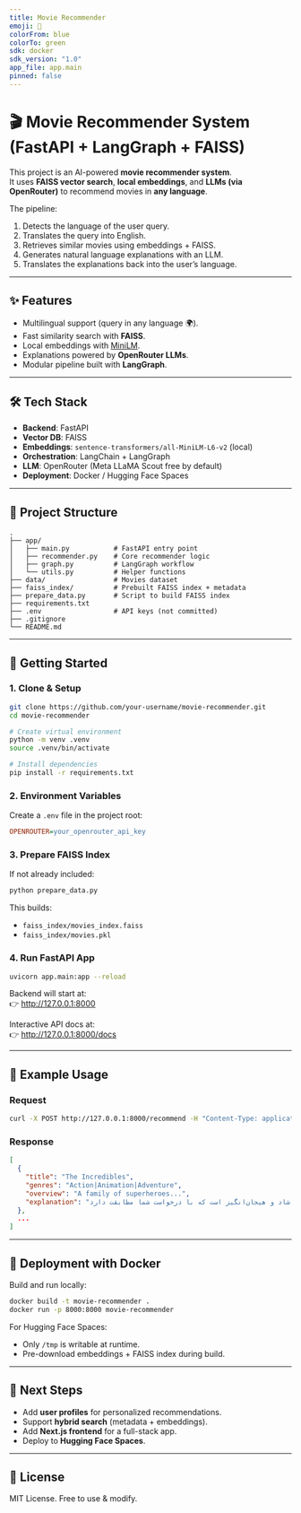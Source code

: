 ```yaml
---
title: Movie Recommender
emoji: 🤖
colorFrom: blue
colorTo: green
sdk: docker
sdk_version: "1.0"
app_file: app.main
pinned: false
---
```

# 🎬 Movie Recommender System (FastAPI + LangGraph + FAISS)

This project is an AI-powered **movie recommender system**.  
It uses **FAISS vector search**, **local embeddings**, and **LLMs (via OpenRouter)** to recommend movies in **any language**.  

The pipeline:
1. Detects the language of the user query.
2. Translates the query into English.
3. Retrieves similar movies using embeddings + FAISS.
4. Generates natural language explanations with an LLM.
5. Translates the explanations back into the user’s language.

---

## ✨ Features
- Multilingual support (query in any language 🌍).
- Fast similarity search with **FAISS**.
- Local embeddings with [MiniLM](https://huggingface.co/sentence-transformers/all-MiniLM-L6-v2).
- Explanations powered by **OpenRouter LLMs**.
- Modular pipeline built with **LangGraph**.

---

## 🛠️ Tech Stack
- **Backend**: FastAPI
- **Vector DB**: FAISS
- **Embeddings**: `sentence-transformers/all-MiniLM-L6-v2` (local)
- **Orchestration**: LangChain + LangGraph
- **LLM**: OpenRouter (Meta LLaMA Scout free by default)
- **Deployment**: Docker / Hugging Face Spaces

---

## 📂 Project Structure
```
.
├── app/
│   ├── main.py           # FastAPI entry point
│   ├── recommender.py    # Core recommender logic
│   ├── graph.py          # LangGraph workflow
│   └── utils.py          # Helper functions
├── data/                 # Movies dataset
├── faiss_index/          # Prebuilt FAISS index + metadata
├── prepare_data.py       # Script to build FAISS index
├── requirements.txt
├── .env                  # API keys (not committed)
├── .gitignore
└── README.md
```

---

## 🚀 Getting Started

### 1. Clone & Setup
```bash
git clone https://github.com/your-username/movie-recommender.git
cd movie-recommender

# Create virtual environment
python -m venv .venv
source .venv/bin/activate

# Install dependencies
pip install -r requirements.txt
```

### 2. Environment Variables
Create a `.env` file in the project root:
```ini
OPENROUTER=your_openrouter_api_key
```

### 3. Prepare FAISS Index
If not already included:
```bash
python prepare_data.py
```

This builds:
- `faiss_index/movies_index.faiss`
- `faiss_index/movies.pkl`

### 4. Run FastAPI App
```bash
uvicorn app.main:app --reload
```

Backend will start at:  
👉 http://127.0.0.1:8000

Interactive API docs at:  
👉 http://127.0.0.1:8000/docs

---

## 📌 Example Usage

### Request
```bash
curl -X POST http://127.0.0.1:8000/recommend -H "Content-Type: application/json" -d '{"query": "لطفا یک فیلم فانتزی هیجان انگیز شاد بهم معرفی کن", "k": 5}'
```

### Response
```json
[
  {
    "title": "The Incredibles",
    "genres": "Action|Animation|Adventure",
    "overview": "A family of superheroes...",
    "explanation": "این فیلم یک ماجراجویی شاد و هیجان‌انگیز است که با درخواست شما مطابقت دارد."
  },
  ...
]
```

---

## 🐳 Deployment with Docker
Build and run locally:
```bash
docker build -t movie-recommender .
docker run -p 8000:8000 movie-recommender
```

For Hugging Face Spaces:  
- Only `/tmp` is writable at runtime.  
- Pre-download embeddings + FAISS index during build.  

---

## 🧩 Next Steps
- Add **user profiles** for personalized recommendations.
- Support **hybrid search** (metadata + embeddings).
- Add **Next.js frontend** for a full-stack app.
- Deploy to **Hugging Face Spaces**.

---

## 📜 License
MIT License. Free to use & modify.
